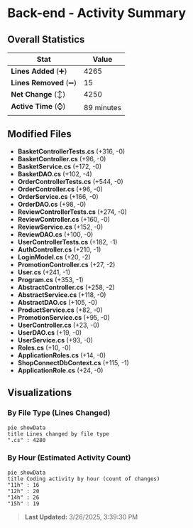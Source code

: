 # Back-end - Activity Summary 

## Overall Statistics

| Stat                   | Value                                                             |
| ---------------------- | ----------------------------------------------------------------- |
| **Lines Added** (➕)   | 4265                                          |
| **Lines Removed** (➖) | 15                                        |
| **Net Change** (↕)    | 4250                |
| **Active Time** (⌚)   | 89 minutes |


## Modified Files
- **BasketControllerTests.cs** (+316, -0)
- **BasketController.cs** (+96, -0)
- **BasketService.cs** (+172, -0)
- **BasketDAO.cs** (+102, -4)
- **OrderControllerTests.cs** (+544, -0)
- **OrderController.cs** (+96, -0)
- **OrderService.cs** (+166, -0)
- **OrderDAO.cs** (+98, -0)
- **ReviewControllerTests.cs** (+274, -0)
- **ReviewController.cs** (+160, -0)
- **ReviewService.cs** (+152, -0)
- **ReviewDAO.cs** (+100, -0)
- **UserControllerTests.cs** (+182, -1)
- **AuthController.cs** (+210, -1)
- **LoginModel.cs** (+20, -2)
- **PromotionController.cs** (+27, -2)
- **User.cs** (+241, -1)
- **Program.cs** (+353, -1)
- **AbstractController.cs** (+258, -2)
- **AbstractService.cs** (+118, -0)
- **AbstractDAO.cs** (+105, -0)
- **ProductService.cs** (+82, -0)
- **PromotionService.cs** (+95, -0)
- **UserController.cs** (+23, -0)
- **UserDAO.cs** (+19, -0)
- **UserService.cs** (+93, -0)
- **Roles.cs** (+10, -0)
- **ApplicationRoles.cs** (+14, -0)
- **ShopConnectDbContext.cs** (+115, -1)
- **ApplicationRole.cs** (+24, -0)

## Visualizations

### By File Type (Lines Changed)

```mermaid
pie showData
title Lines changed by file type
".cs" : 4280
```

### By Hour (Estimated Activity Count)

```mermaid
pie showData
title Coding activity by hour (count of changes)
"11h" : 16
"12h" : 20
"14h" : 26
"15h" : 19
```


> **Last Updated:** 3/26/2025, 3:39:30 PM